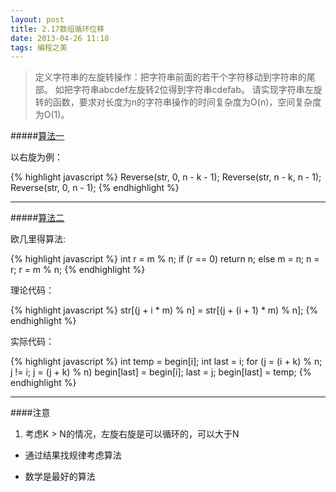 ```yaml
---
layout: post
title: 2.17数组循环位移 
date: 2013-04-26 11:18 
tags: 编程之美 
---
```


> 定义字符串的左旋转操作：把字符串前面的若干个字符移动到字符串的尾部。
> 如把字符串abcdef左旋转2位得到字符串cdefab。
> 请实现字符串左旋转的函数，要求对长度为n的字符串操作的时间复杂度为O(n)，空间复杂度为O(1)。

#####[算法一](https://github.com/utwodownson/algorithm/blob/master/string/rotate.cpp)

以右旋为例：

{% highlight javascript %}
Reverse(str, 0, n - k - 1);
Reverse(str, n - k, n - 1);
Reverse(str, 0, n - 1);
{% endhighlight %}

------

#####[算法二](https://github.com/utwodownson/algorithm/blob/master/string/rotate.cpp)

欧几里得算法:

{% highlight javascript %}
int r = m % n;
if (r == 0) return n;
else m = n; n = r; r = m % n;
{% endhighlight %}

理论代码：

{% highlight javascript %}
str[(j + i * m) % n] = str[(j + (i + 1) * m) % n];
{% endhighlight %}

实际代码：

{% highlight javascript %}
int temp = begin[i];
int last = i;
for (j = (i + k) % n; j != i; j = (j + k) % n)
    begin[last] = begin[i];
    last = j;
begin[last] = temp;
{% endhighlight %}

------------
####注意

1. 考虑K > N的情况，左旋右旋是可以循环的，可以大于N

* 通过结果找规律考虑算法

* 数学是最好的算法

